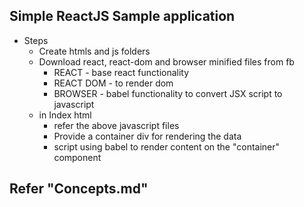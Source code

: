 ## Simple ReactJS Sample application

- Steps
    - Create htmls and js folders
    - Download react, react-dom and browser minified files from fb
        - REACT - base react functionality
        - REACT DOM - to render dom
        - BROWSER - babel functionality to convert JSX script to javascript
    - in Index html 
        - refer the above javascript files
        - Provide a container div for rendering the data
        - script using babel to render content on the "container" component

## Refer "Concepts.md"         